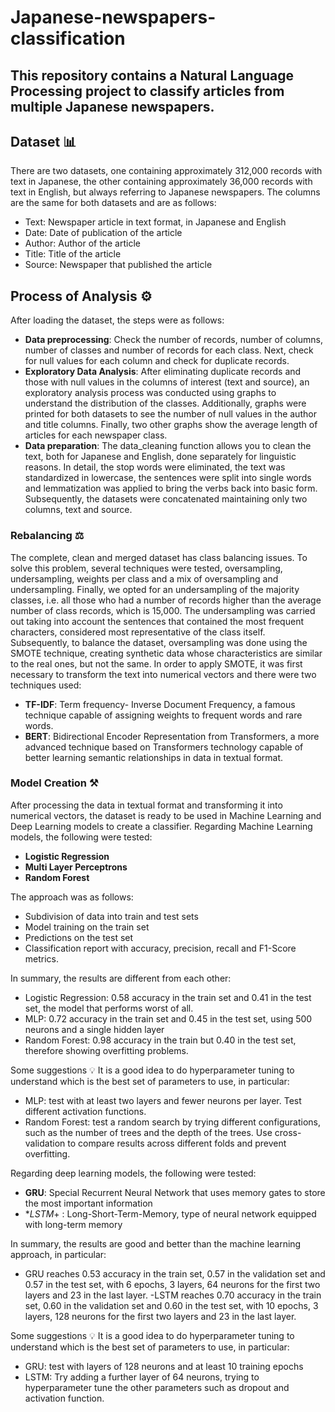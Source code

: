 # Japanese-newspapers-classification
## This repository contains a Natural Language Processing project to classify articles from multiple Japanese newspapers. 

## Dataset 📊
There are two datasets, one containing approximately 312,000 records with text in Japanese, the other containing approximately 36,000 records with text in English, but always referring to Japanese newspapers.
The columns are the same for both datasets and are as follows:
- Text: Newspaper article in text format, in Japanese and English
- Date: Date of publication of the article
- Author: Author of the article
- Title: Title of the article
- Source: Newspaper that published the article

## Process of Analysis ⚙️
After loading the dataset, the steps were as follows:
- **Data preprocessing**: Check the number of records, number of columns, number of classes and number of records for each class.
Next, check for null values for each column and check for duplicate records.
- **Exploratory Data Analysis**: After eliminating duplicate records and those with null values in the columns of interest (text and source), an exploratory analysis process was conducted using graphs to understand the distribution of the classes. Additionally, graphs were printed for both datasets to see the number of null values in the author and title columns. Finally, two other graphs show the average length of articles for each newspaper class.
- **Data preparation**: The data_cleaning function allows you to clean the text, both for Japanese and English, done separately for linguistic reasons. In detail, the stop words were eliminated, the text was standardized in lowercase, the sentences were split into single words and lemmatization was applied to bring the verbs back into basic form.
Subsequently, the datasets were concatenated maintaining only two columns, text and source.

### Rebalancing ⚖️
The complete, clean and merged dataset has class balancing issues.
To solve this problem, several techniques were tested, oversampling, undersampling, weights per class and a mix of oversampling and undersampling.
Finally, we opted for an undersampling of the majority classes, i.e. all those who had a number of records higher than the average number of class records, which is 15,000.
The undersampling was carried out taking into account the sentences that contained the most frequent characters, considered most representative of the class itself.
Subsequently, to balance the dataset, oversampling was done using the SMOTE technique, creating synthetic data whose characteristics are similar to the real ones, but not the same.
In order to apply SMOTE, it was first necessary to transform the text into numerical vectors and there were two techniques used:
- **TF-IDF**: Term frequency- Inverse Document Frequency, a famous technique capable of assigning weights to frequent words and rare words.
- **BERT**: Bidirectional Encoder Representation from Transformers, a more advanced technique based on Transformers technology capable of better learning semantic relationships in data in textual format.

### Model Creation ⚒️
After processing the data in textual format and transforming it into numerical vectors, the dataset is ready to be used in Machine Learning and Deep Learning models to create a classifier.
Regarding Machine Learning models, the following were tested:
- **Logistic Regression**
- **Multi Layer Perceptrons**
- **Random Forest**

The approach was as follows:
- Subdivision of data into train and test sets
- Model training on the train set
- Predictions on the test set
- Classification report with accuracy, precision, recall and F1-Score metrics.

In summary, the results are different from each other:
- Logistic Regression: 0.58 accuracy in the train set and 0.41 in the test set, the model that performs worst of all.
- MLP: 0.72 accuracy in the train set and 0.45 in the test set, using 500 neurons and a single hidden layer
- Random Forest: 0.98 accuracy in the train but 0.40 in the test set, therefore showing overfitting problems.

Some suggestions 💡
It is a good idea to do hyperparameter tuning to understand which is the best set of parameters to use, in particular:
- MLP: test with at least two layers and fewer neurons per layer. Test different activation functions.
- Random Forest: test a random search by trying different configurations, such as the number of trees and the depth of the trees.
Use cross-validation to compare results across different folds and prevent overfitting.


Regarding deep learning models, the following were tested:
- **GRU**: Special Recurrent Neural Network that uses memory gates to store the most important information
- **LSTM*+ : Long-Short-Term-Memory, type of neural network equipped with long-term memory

In summary, the results are good and better than the machine learning approach, in particular:
- GRU reaches 0.53 accuracy in the train set, 0.57 in the validation set and 0.57 in the test set, with 6 epochs, 3 layers, 64 neurons for the first two layers and 23 in the last layer.
-LSTM reaches 0.70 accuracy in the train set, 0.60 in the validation set and 0.60 in the test set, with 10 epochs, 3 layers, 128 neurons for the first two layers and 23 in the last layer.

Some suggestions 💡
It is a good idea to do hyperparameter tuning to understand which is the best set of parameters to use, in particular:
- GRU: test with layers of 128 neurons and at least 10 training epochs
- LSTM: Try adding a further layer of 64 neurons, trying to hyperparameter tune the other parameters such as dropout and activation function.

